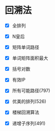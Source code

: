 # 回溯法

- [x] 全排列
- [x] N皇后
- [x] 矩阵单词路径
- [x] 单词矩阵面积最大
- [x] 括号对数
- [x] 有效IP
- [x] 所有可能路径(797)
- [x] 优美的排列(526) 
- [x] 楼梯回溯算法
- [x] 递增子序列(491)


